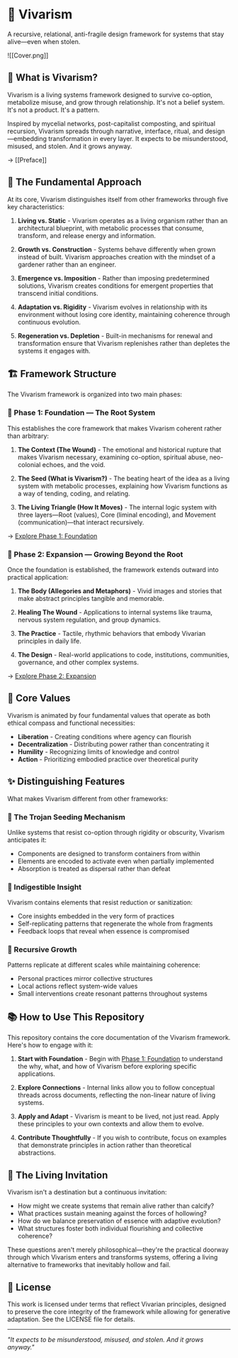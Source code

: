 # 🌿 Vivarism

A recursive, relational, anti-fragile design framework for systems that stay alive—even when stolen.

![[Cover.png]]

## 💭 What is Vivarism?

Vivarism is a living systems framework designed to survive co-option, metabolize misuse, and grow through relationship. It's not a belief system. It's not a product. It's a pattern.

Inspired by mycelial networks, post-capitalist composting, and spiritual recursion, Vivarism spreads through narrative, interface, ritual, and design—embedding transformation in every layer. It expects to be misunderstood, misused, and stolen. And it grows anyway.

→ [[Preface]]
## 🧠 The Fundamental Approach

At its core, Vivarism distinguishes itself from other frameworks through five key characteristics:

1. **Living vs. Static** - Vivarism operates as a living organism rather than an architectural blueprint, with metabolic processes that consume, transform, and release energy and information.

2. **Growth vs. Construction** - Systems behave differently when grown instead of built. Vivarism approaches creation with the mindset of a gardener rather than an engineer.

3. **Emergence vs. Imposition** - Rather than imposing predetermined solutions, Vivarism creates conditions for emergent properties that transcend initial conditions.

4. **Adaptation vs. Rigidity** - Vivarism evolves in relationship with its environment without losing core identity, maintaining coherence through continuous evolution.

5. **Regeneration vs. Depletion** - Built-in mechanisms for renewal and transformation ensure that Vivarism replenishes rather than depletes the systems it engages with.

## 🏗️ Framework Structure

The Vivarism framework is organized into two main phases:

### 🌱 Phase 1: Foundation — The Root System

This establishes the core framework that makes Vivarism coherent rather than arbitrary:

1. **The Context (The Wound)** - The emotional and historical rupture that makes Vivarism necessary, examining co-option, spiritual abuse, neo-colonial echoes, and the void.

2. **The Seed (What is Vivarism?)** - The beating heart of the idea as a living system with metabolic processes, explaining how Vivarism functions as a way of tending, coding, and relating.

3. **The Living Triangle (How It Moves)** - The internal logic system with three layers—Root (values), Core (liminal encoding), and Movement (communication)—that interact recursively.

→ [Explore Phase 1: Foundation](phase1_foundation/Foundation_Index.md)

### 🌳 Phase 2: Expansion — Growing Beyond the Root

Once the foundation is established, the framework extends outward into practical application:

1. **The Body (Allegories and Metaphors)** - Vivid images and stories that make abstract principles tangible and memorable.

2. **Healing The Wound** - Applications to internal systems like trauma, nervous system regulation, and group dynamics.

3. **The Practice** - Tactile, rhythmic behaviors that embody Vivarian principles in daily life.

4. **The Design** - Real-world applications to code, institutions, communities, governance, and other complex systems.

→ [Explore Phase 2: Expansion](phase2_expansion/Expansion_Index.md)

## 🧭 Core Values

Vivarism is animated by four fundamental values that operate as both ethical compass and functional necessities:

- **Liberation** - Creating conditions where agency can flourish
- **Decentralization** - Distributing power rather than concentrating it
- **Humility** - Recognizing limits of knowledge and control
- **Action** - Prioritizing embodied practice over theoretical purity

## ✨ Distinguishing Features

What makes Vivarism different from other frameworks:

### 🐴 The Trojan Seeding Mechanism

Unlike systems that resist co-option through rigidity or obscurity, Vivarism anticipates it:
- Components are designed to transform containers from within
- Elements are encoded to activate even when partially implemented
- Absorption is treated as dispersal rather than defeat

### 💎 Indigestible Insight

Vivarism contains elements that resist reduction or sanitization:
- Core insights embedded in the very form of practices
- Self-replicating patterns that regenerate the whole from fragments
- Feedback loops that reveal when essence is compromised

### 🔄 Recursive Growth

Patterns replicate at different scales while maintaining coherence:
- Personal practices mirror collective structures
- Local actions reflect system-wide values
- Small interventions create resonant patterns throughout systems

## 📚 How to Use This Repository

This repository contains the core documentation of the Vivarism framework. Here's how to engage with it:

1. **Start with Foundation** - Begin with [Phase 1: Foundation](phase1_foundation/Foundation_Index.md) to understand the why, what, and how of Vivarism before exploring specific applications.

2. **Explore Connections** - Internal links allow you to follow conceptual threads across documents, reflecting the non-linear nature of living systems.

3. **Apply and Adapt** - Vivarism is meant to be lived, not just read. Apply these principles to your own contexts and allow them to evolve.

4. **Contribute Thoughtfully** - If you wish to contribute, focus on examples that demonstrate principles in action rather than theoretical abstractions.

## 🔮 The Living Invitation

Vivarism isn't a destination but a continuous invitation:
- How might we create systems that remain alive rather than calcify?
- What practices sustain meaning against the forces of hollowing?
- How do we balance preservation of essence with adaptive evolution?
- What structures foster both individual flourishing and collective coherence?

These questions aren't merely philosophical—they're the practical doorway through which Vivarism enters and transforms systems, offering a living alternative to frameworks that inevitably hollow and fail.

## 📄 License

This work is licensed under terms that reflect Vivarian principles, designed to preserve the core integrity of the framework while allowing for generative adaptation. See the LICENSE file for details.

---

*"It expects to be misunderstood, misused, and stolen. And it grows anyway."*
